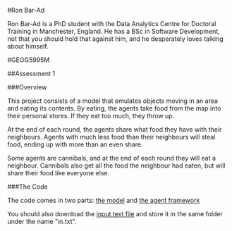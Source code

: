 #Ron Bar-Ad

Ron Bar-Ad is a PhD student with the Data Analytics Centre for Doctoral Training in Manchester, England. He has a BSc in Software Development, not that you should hold that against him, and he desperately loves talking about himself.



#GEOG5995M

##Assessment 1

###Overview<br>

This project consists of a model that emulates objects moving in an area and eating its contents. By eating, the agents take food from the map into their personal stores. If they eat too much, they throw up.

At the end of each round, the agents share what food they have with their neighbours. Agents with much less food than their neighbours will steal food, ending up with more than an even share.

Some agents are cannibals, and at the end of each round they will eat a neighbour. Cannibals also get all the food the neighbour had eaten, but will share their food like everyone else.


###The Code

The code comes in two parts: [the model](https://github.com/RonBar-Ad/gyrba.github.io/blob/master/model.py) and [the agent framework](https://github.com/RonBar-Ad/gyrba.github.io/blob/master/agentframework.py)

You should also download the [input text file](href="https://github.com/RonBar-Ad/gyrba.github.io/blob/master/in.txt) and store it in the same folder under the name "in.txt".